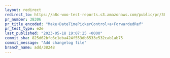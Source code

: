 ```yaml
---
layout: redirect
redirect_to: https://a8c-woo-test-reports.s3.amazonaws.com/public/pr/38306/e2e/index.html
pr_number: 38306
pr_title_encoded: "Make+DateTimePickerControl+a+ForwardedRef"
pr_test_type: e2e
last_published: "2023-05-18 19:07:25 +0000"
commit_sha: 825d62bfc6c1eba424f553db6533e532cab1ab75
commit_message: "Add changelog file"
branch_name: add/38248
---
```

